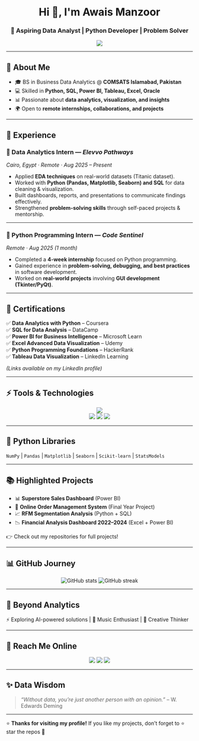 <!-- Profile Header -->
<h1 align="center">Hi 👋, I'm Awais Manzoor</h1>
<h3 align="center">🚀 Aspiring Data Analyst | Python Developer | Problem Solver</h3>

<p align="center">
  <img src="https://readme-typing-svg.herokuapp.com?color=1E90FF&size=24&center=true&vCenter=true&width=600&height=45&lines=Data+Analytics+%7C+Python+Programming;SQL+%7C+Excel+%7C+Power+BI+%7C+Tableau;Turning+Data+into+Actionable+Insights" />
</p>

---

## 🔹 About Me
- 🎓 BS in Business Data Analytics @ **COMSATS Islamabad, Pakistan**  
- 💻 Skilled in **Python, SQL, Power BI, Tableau, Excel, Oracle**  
- 📊 Passionate about **data analytics, visualization, and insights**  
- 🌍 Open to **remote internships, collaborations, and projects**  

---

## 💼 Experience

### 📌 Data Analytics Intern — *Elevvo Pathways*  
*Cairo, Egypt · Remote · Aug 2025 – Present*  
- Applied **EDA techniques** on real-world datasets (Titanic dataset).  
- Worked with **Python (Pandas, Matplotlib, Seaborn) and SQL** for data cleaning & visualization.  
- Built dashboards, reports, and presentations to communicate findings effectively.  
- Strengthened **problem-solving skills** through self-paced projects & mentorship.  

---

### 📌 Python Programming Intern — *Code Sentinel*  
*Remote · Aug 2025 (1 month)*  
- Completed a **4-week internship** focused on Python programming.  
- Gained experience in **problem-solving, debugging, and best practices** in software development.  
- Worked on **real-world projects** involving **GUI development (Tkinter/PyQt)**.  

---

## 📜 Certifications  

✅ **Data Analytics with Python** – Coursera  
✅ **SQL for Data Analysis** – DataCamp  
✅ **Power BI for Business Intelligence** – Microsoft Learn  
✅ **Excel Advanced Data Visualization** – Udemy  
✅ **Python Programming Foundations** – HackerRank  
✅ **Tableau Data Visualization** – LinkedIn Learning  

*(Links available on my LinkedIn profile)*  

---

## ⚡ Tools & Technologies
<p align="center">
  <img src="https://skillicons.dev/icons?i=python,mysql,oracle,git,github,vscode" />  
  <br>
  <img src="https://img.shields.io/badge/PowerBI-F2C811?style=for-the-badge&logo=powerbi&logoColor=black" />
  <img src="https://img.shields.io/badge/Tableau-005571?style=for-the-badge&logo=tableau&logoColor=white" />
  <img src="https://img.shields.io/badge/Excel-217346?style=for-the-badge&logo=microsoft-excel&logoColor=white" />
</p>

---

## 🐍 Python Libraries
`NumPy` | `Pandas` | `Matplotlib` | `Seaborn` | `Scikit-learn` | `StatsModels`

---

## 📚 Highlighted Projects
- 📊 **Superstore Sales Dashboard** (Power BI)  
- 🛒 **Online Order Management System** (Final Year Project)  
- 📈 **RFM Segmentation Analysis** (Python + SQL)  
- 📉 **Financial Analysis Dashboard 2022–2024** (Excel + Power BI)  

👉 Check out my repositories for full projects!

---

## 📊 GitHub Journey
<p align="center">
  <img src="https://github-readme-stats.vercel.app/api?username=Awais11227&show_icons=true&theme=tokyonight" alt="GitHub stats" />
  <img src="https://github-readme-streak-stats.herokuapp.com/?user=Awais11227&theme=tokyonight" alt="GitHub streak" />
</p>

---

## 🌟 Beyond Analytics
⚡ Exploring AI-powered solutions | 🎵 Music Enthusiast | 🎨 Creative Thinker  

---

## 📡 Reach Me Online
<p align="center">
  <a href="https://www.linkedin.com/in/awaismanzoor11227/"><img src="https://img.shields.io/badge/LinkedIn-0077B5?style=for-the-badge&logo=linkedin&logoColor=white"/></a>
  <a href="mailto:awaismanzoor11227@gmail.com"><img src="https://img.shields.io/badge/Gmail-D14836?style=for-the-badge&logo=gmail&logoColor=white"/></a>
  <a href="https://github.com/Awais11227"><img src="https://img.shields.io/badge/GitHub-100000?style=for-the-badge&logo=github&logoColor=white"/></a>
</p>

---

## ✨ Data Wisdom
> *“Without data, you’re just another person with an opinion.”* – W. Edwards Deming  

---

⭐ **Thanks for visiting my profile!** If you like my projects, don’t forget to ⭐ star the repos 🚀  
